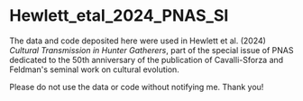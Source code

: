 # Hewlett_etal_2024_PNAS_SI

The data and code deposited here were used in Hewlett et al. (2024) <i>Cultural Transmission in Hunter Gatherers</i>, part of the special issue of PNAS dedicated to the 50th anniversary of the publication of Cavalli-Sforza and Feldman's seminal work on cultural evolution.

Please do not use the data or code without notifying me. Thank you!
